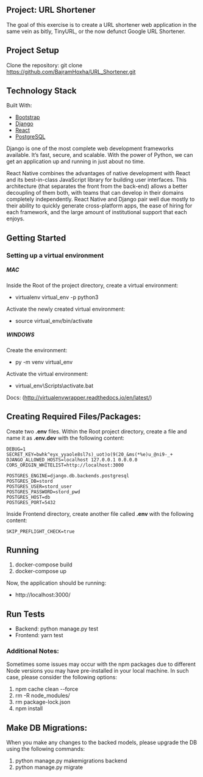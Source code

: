## Project: URL Shortener

The goal of this exercise is to create a URL shortener web application in the same vein as bitly, TinyURL, or the now defunct Google URL Shortener.

## Project Setup

Clone the repository:
git clone https://github.com/BajramHoxha/URL_Shortener.git

## Technology Stack

Built With:
* [Bootstrap](https://getbootstrap.com)
* [Django](https://www.djangoproject.com/)
* [React](https://reactjs.org/)
* [PostgreSQL](https://www.postgresql.org/)

Django is one of the most complete web development frameworks available. It’s fast, secure, and scalable. With the power of Python, we can get an application up and running in just about no time.

React Native combines the advantages of native development with React and its best-in-class JavaScript library for building user interfaces.
This architecture (that separates the front from the back-end) allows a better decoupling of them both, with teams that can develop in their domains completely independently. React Native and Django pair well due mostly to their ability to quickly generate cross-platform apps, the ease of hiring for each framework, and the large amount of institutional support that each enjoys.

## Getting Started

### Setting up a virtual environment

##### MAC
Inside the Root of the project directory, create a virtual environment:
- virtualenv virtual_env -p python3

Activate the newly created virtual environment:
- source virtual_env/bin/activate


##### WINDOWS
Create the environment:

   -  py -m venv virtual_env

Activate the virtual environment:

   -  virtual_env\Scripts\activate.bat

Docs: (http://virtualenvwrapper.readthedocs.io/en/latest/)

## Creating Required Files/Packages:
Create two **.env** files.
Within the Root project directory, create a file and name it as **.env.dev** with the following content:

    DEBUG=1
    SECRET_KEY=bwhk^eyx_yyaole8sl7s)_uot)o(9(20_&ms(*%e)u_@ni9-_+
    DJANGO_ALLOWED_HOSTS=localhost 127.0.0.1 0.0.0.0
    CORS_ORIGIN_WHITELIST=http://localhost:3000
    
    POSTGRES_ENGINE=django.db.backends.postgresql
    POSTGRES_DB=stord
    POSTGRES_USER=stord_user
    POSTGRES_PASSWORD=stord_pwd
    POSTGRES_HOST=db
    POSTGRES_PORT=5432

Inside Frontend directory, create another file called **.env** with the following content:
   
    SKIP_PREFLIGHT_CHECK=true

## Running
1. docker-compose build
2. docker-compose up

Now, the application should be running:
- http://localhost:3000/

## Run Tests

- Backend: python manage.py test
- Frontend: yarn test

### Additional Notes:
Sometimes some issues may occur with the npm packages due to different Node versions you may have pre-installed in your local machine. In such case, please consider the following options:

1. npm cache clean --force
2. rm -R node_modules/
3. rm package-lock.json
4. npm install

## Make DB Migrations:
When you make any changes to the backed models, please upgrade the DB using the following commands:

1. python manage.py makemigrations backend
2. python manage.py migrate
 

